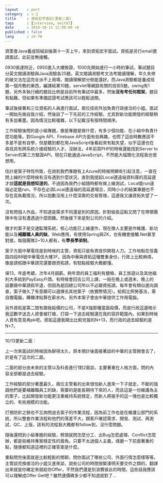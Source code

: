 ```yaml
---
layout    : post
category  : レコ
title     : 資拓宏宇面試(更新二面)
tags      : [interview, eeit87]
date      : 2016-10-11 12:00:00 +8
published : false
lang      : zh-TW
---
```


資策會Java養成班結訓後第十一天上午，來到資拓宏宇面試。資拓是另行email邀請面試，此前並無接觸。

<!--more-->

0930抵達附近，0950進入大樓換證，1000先開始進行一小時的筆試。筆試題目分英文閱讀測驗與Java測驗各25題，英文閱讀測驗考文法考閱讀理解，年久失修的破文法在這完全派不上用場，閱讀理解部分倒是還好。而Java測驗都是養成班第一個月教的東西，編譯結果10題，servlet等網路有關的技術5題，swing有1題，另外多執行續的題目比例是目前所有筆試中最多，然後**沒有考任何框架**。題目有點難，但如果有準備認證考試應該可以輕鬆過關。

筆試後接著和三位資拓的人員進行面試，兩位技術外加負責行政接洽的小姐。面試一開始先做自我介紹，然後談了一下先前的工作經驗，尤其對新功能開發的經驗稍有多加著墨。因為情況比較複雜，以下記載沒有按時間順序。

工作經驗後問的是小組專題，像是專題是做什麼，有多少個功能、在小組中負責什麼功能等。對Google API、Firebase API方面有些興趣，也問了這些時數應該不多是不是有自學，但是聽到都在用JavaScript後看起來有點失望，似乎這邊也在尋找具有跨系統介接經驗的人才。沒辦法，4年前寫PHP的時候還能找到Server to Server的第三方驗證API，現在只能通過JavaScript，不然能大幅簡化流程我也很想用。

估計是案子特性所致，在說到我們專題有上Azure的時候明顯有引起注意，一直在問上線的什麼時候有沒有遇到什麼狀況，直到我提起Local連遠端資料庫的高延遲才說**這就是我想知道的**。不過因為我們小組隨時都有做上線測試，Local能run遠端必定能run，不存在必須Local連遠端的高延遲場合，同時小小的結業專題也不存在高負載情況，所以抱歉沒用上什麼深奧的交易管理，這邊我又讓資拓失望了一次。

沒有問個人作品，不知道是需求不同還是別的原因。針對組長這點又問了在帶領團隊中有沒有遭遇過什麼困難。然後接下來是對公司的介紹。

徵才的案子是交通監理系統，核心功能已上線運作，現在徵人主要是作維護、新功能以及**補離職人員的缺**。Web應用，有使用Spring與ZK，也有機會接觸.Net甚至對接，每個團隊2~10人都有，有**學長學弟制**。

案子方面中華電信是到時候的主管，資拓只是負責提供開發人力。工作地點在信義路四段88號中華電信大樓3F。因為中華與資拓這種雙重身份，行政上比較麻煩，像是請假跟中華請完還要跟資拓請，有駐點經驗大概都懂。

保13，年底考績，次年4月調薪。夠年資的員工福利有健檢，員工旅遊以及其他福利大多給到PayEasy戶頭。有時候會回去公司上課，一般在晚上或週末，晚上的話要跟中華請假早退，但因為是回總公司所以不必跟資拓請。每年會有類似進向調查，案子做久了有意願可以選擇去其他案子（依實際情況）。給假比照勞基法，需自備電腦，購機津貼算在薪水內，另外本案子會由中華提供工作用電腦。

另外資拓是第二間有跟我殺價的公司，不是X強那種當面殺價，而是行政這邊暗示我這數字送去人資會被打槍，打探一下過去經驗還在我的容許範圍內，如果到時候人資有意見再pk吧。資拓這邊我開出比較兇狠的N+13，而行政的過去經驗約是N+7。

----
10/13更新二面：

上一次來面試的時候因為聊得太久，原本預計後面接著談的中華的主管開會去了，於是有了這次的二面。

二面的部分由未來的主管以及科長進行1對2面談，主要著重在人格方面，問的內容全部都是過去經驗。

工作經驗的部分著墨最久，兩位主管看的出來很怕新人進來一下子就走，不斷的強調他們是要補離職員工的缺，需要的是能長期待下來的人，而且這是一份維護為主的案子，比起開發新功能更注重維持系統穩定，而新人將接手的這一塊也是比較獨立的、有些規模的功能。

打預防針之餘也不忘詢問過去案子的作業流程，因為前工作也是在維護公部門的系統，所以整套作業流程和他們的落差不大，跟客戶確認需求、開發、測試、再測試、QC、上版，該有的流程我大概都有follow到，沒什麼問題。

隨後還問到小組專題的經驗，劈頭就問怎麼分工、出Bug怎麼處理、Conflict怎麼辦，都是些維持專案穩定性的眉角。只要不太過個人主義，琢磨一下前面著重的點，隨便都知道這裡的正確答案是什麼。

重點問完後面就是比較輕鬆的閒聊，問你面試了哪些公司、外面行情怎麼樣等等。主管談完換接洽的小姐又進來談，說些公司的時間很緊湊明天要交件之類的，翻譯出來就是你確定來就給你Offer，不然我們還是別浪費彼此的時間。這些話我應該可以理解成Offer Get吧？雖然連價碼多少都不知道就對了...
